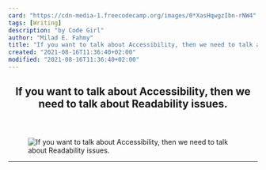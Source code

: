 ```yaml
---
card: "https://cdn-media-1.freecodecamp.org/images/0*XasHqwgzIbn-rNW4"
tags: [Writing]
description: "by Code Girl"
author: "Milad E. Fahmy"
title: "If you want to talk about Accessibility, then we need to talk about Readability issues."
created: "2021-08-16T11:36:40+02:00"
modified: "2021-08-16T11:36:40+02:00"
---
```

<div class="site-wrapper">
<main id="site-main" class="site-main outer">
<div class="inner">
<article class="post-full post tag-writing tag-accessibility tag-technology tag-programming tag-tech ">
<header class="post-full-header">
<h1 class="post-full-title">If you want to talk about Accessibility, then we need to talk about Readability issues.</h1>
</header>
<figure class="post-full-image">
<picture>
<source media="(max-width: 700px)" sizes="1px" srcset="data:image/gif;base64,R0lGODlhAQABAIAAAAAAAP///yH5BAEAAAAALAAAAAABAAEAAAIBRAA7 1w">
<source media="(min-width: 701px)" sizes="(max-width: 800px) 400px,
(max-width: 1170px) 700px,
1400px" srcset="https://cdn-media-1.freecodecamp.org/images/0*XasHqwgzIbn-rNW4 300w,
https://cdn-media-1.freecodecamp.org/images/0*XasHqwgzIbn-rNW4 600w,
https://cdn-media-1.freecodecamp.org/images/0*XasHqwgzIbn-rNW4 1000w,
https://cdn-media-1.freecodecamp.org/images/0*XasHqwgzIbn-rNW4 2000w">
<img onerror="this.style.display='none'" src="https://cdn-media-1.freecodecamp.org/images/0*XasHqwgzIbn-rNW4" alt="If you want to talk about Accessibility, then we need to talk about Readability issues.">
</picture>
</figure>
<section class="post-full-content">
<div class="post-content medium-migrated-article">
</div>
<hr>
</section>
</article>
</div>
</main>
</div>
<!-- Google Tag Manager (noscript) -->
<!-- End Google Tag Manager (noscript) -->
